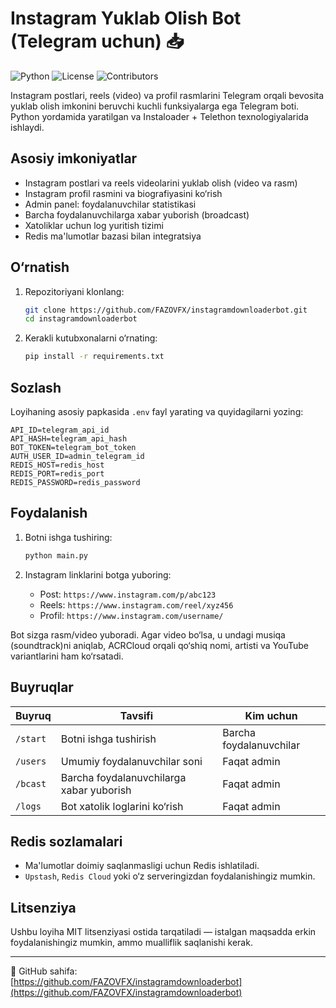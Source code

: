 # Instagram Yuklab Olish Bot (Telegram uchun) 📥

![Python](https://img.shields.io/badge/python-3.8%2B-blue)
![License](https://img.shields.io/badge/license-MIT-green)
![Contributors](https://img.shields.io/badge/contributors-1-lightgrey)

Instagram postlari, reels (video) va profil rasmlarini Telegram orqali bevosita yuklab olish imkonini beruvchi kuchli funksiyalarga ega Telegram boti. Python yordamida yaratilgan va Instaloader + Telethon texnologiyalarida ishlaydi.

## Asosiy imkoniyatlar

- Instagram postlari va reels videolarini yuklab olish (video va rasm)
- Instagram profil rasmini va biografiyasini ko‘rish
- Admin panel: foydalanuvchilar statistikasi
- Barcha foydalanuvchilarga xabar yuborish (broadcast)
- Xatoliklar uchun log yuritish tizimi
- Redis ma'lumotlar bazasi bilan integratsiya

## O‘rnatish

1. Repozitoriyani klonlang:
   ```bash
   git clone https://github.com/FAZOVFX/instagramdownloaderbot.git
   cd instagramdownloaderbot
   ```

2. Kerakli kutubxonalarni o‘rnating:
   ```bash
   pip install -r requirements.txt
   ```

## Sozlash

Loyihaning asosiy papkasida `.env` fayl yarating va quyidagilarni yozing:

```env
API_ID=telegram_api_id
API_HASH=telegram_api_hash
BOT_TOKEN=telegram_bot_token
AUTH_USER_ID=admin_telegram_id
REDIS_HOST=redis_host
REDIS_PORT=redis_port
REDIS_PASSWORD=redis_password
```

## Foydalanish

1. Botni ishga tushiring:
   ```bash
   python main.py
   ```

2. Instagram linklarini botga yuboring:
   - Post: `https://www.instagram.com/p/abc123`
   - Reels: `https://www.instagram.com/reel/xyz456`
   - Profil: `https://www.instagram.com/username/`

Bot sizga rasm/video yuboradi. Agar video bo‘lsa, u undagi musiqa (soundtrack)ni aniqlab, ACRCloud orqali qo‘shiq nomi, artisti va YouTube variantlarini ham ko‘rsatadi.

## Buyruqlar

| Buyruq      | Tavsifi                             | Kim uchun         |
|-------------|--------------------------------------|-------------------|
| `/start`    | Botni ishga tushirish                | Barcha foydalanuvchilar |
| `/users`    | Umumiy foydalanuvchilar soni         | Faqat admin       |
| `/bcast`    | Barcha foydalanuvchilarga xabar yuborish | Faqat admin   |
| `/logs`     | Bot xatolik loglarini ko‘rish        | Faqat admin       |

## Redis sozlamalari

- Ma'lumotlar doimiy saqlanmasligi uchun Redis ishlatiladi.
- `Upstash`, `Redis Cloud` yoki o‘z serveringizdan foydalanishingiz mumkin.

## Litsenziya

Ushbu loyiha MIT litsenziyasi ostida tarqatiladi — istalgan maqsadda erkin foydalanishingiz mumkin, ammo mualliflik saqlanishi kerak.

---

📌 GitHub sahifa:  
[https://github.com/FAZOVFX/instagramdownloaderbot](https://github.com/FAZOVFX/instagramdownloaderbot)
